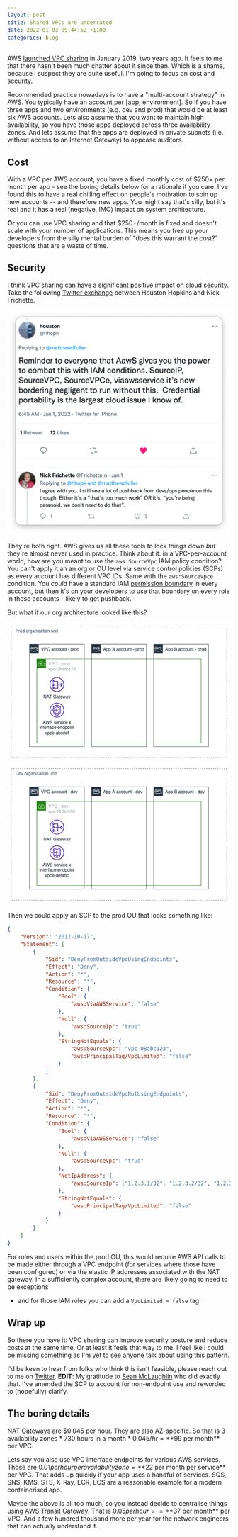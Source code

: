 ```yaml
---
layout: post
title: Shared VPCs are underrated
date: 2022-01-03 09:44:52 +1100
categories: blog
---
```


AWS [launched VPC sharing][launch-blog] in January 2019, two years ago. It feels
to me that there hasn't been much chatter about it since then. Which is a shame,
because I suspect they are quite useful. I'm going to focus on cost and security.

Recommended practice nowadays is to have a "multi-account strategy" in AWS. You
typically have an account per [app, environment]. So if you have three apps and
two environments (e.g. dev and prod) that would be at least six AWS accounts.
Lets also assume that you want to maintain high availability, so you have those
apps deployed across three availability zones. And lets assume that the apps
are deployed in private subnets (i.e. without access to an Internet Gateway) to
appease auditors.

## Cost

With a VPC per AWS account, you have a fixed monthly cost of $250+ per month
per app - see the boring details below for a rationale if you care. I've found
this to have a real chilling effect on people's motivation to spin up new
accounts -- and therefore new apps. You might say that's silly, but it's real
and it has a real (negative, IMO) impact on system architecture.

**Or** you can use VPC sharing and that $250+/month is fixed and doesn't
scale with your number of applications. This means you free up your developers
from the silly mental burden of "does this warrant the cost?" questions that
are a waste of time.

## Security

I think VPC sharing can have a significant positive impact on cloud security.
Take the following [Twitter exchange][tweets] between Houston Hopkins and Nick
Frichette. 

![tweets](/assets/2022-01-03-tweets.png)

They're both right. AWS gives us all these tools to lock things down _but_ they're
almost never used in practice. Think about it: in a VPC-per-account world, how 
are you meant to use the `aws:SourceVpc` IAM policy condition? You can't apply
it an an org or OU level via service control policies (SCPs) as every account 
has different VPC IDs. Same with the `aws:SourceVpce` condition. You _could_ 
have a standard IAM [permission boundary][boundary] in every account, but then 
it's on your developers to use that boundary on every role in those accounts - 
likely to get pushback.

But what if our org architecture looked like this?

![org diagram](/assets/2022-01-03-org-diagram.png)

Then we could apply an SCP to the prod OU that looks something like:

```json
{
    "Version": "2012-10-17",
    "Statement": [
        {
            "Sid": "DenyFromOutsideVpcUsingEndpoints",
            "Effect": "Deny",
            "Action": "*",
            "Resource": "*",
            "Condition": {
                "Bool": {
                    "aws:ViaAWSService": "false"
                },
                "Null": {
                    "aws:SourceIp": "true"
                },
                "StringNotEquals": {
                    "aws:SourceVpc": "vpc-08abc123",
                    "aws:PrincipalTag/VpcLimited": "false"
                }
            }
        },
        {
            "Sid": "DenyFromOutsideVpcNotUsingEndpoints",
            "Effect": "Deny",
            "Action": "*",
            "Resource": "*",
            "Condition": {
                "Bool": {
                    "aws:ViaAWSService": "false"
                },
                "Null": {
                    "aws:SourceVpc": "true"
                },
                "NotIpAddress": {
                    "aws:SourceIp": ["1.2.3.1/32", "1.2.3.2/32", "1.2.3.3/32"]
                },
                "StringNotEquals": {
                    "aws:PrincipalTag/VpcLimited": "false"
                }
            }
        }
    ]
}
```

For roles and users within the prod OU, this would require AWS API calls to be 
made either through a VPC endpoint (for services where those have been 
configured) or via the elastic IP addresses associated with the NAT gateway. In 
a sufficiently complex account,  there are likely going to need to be exceptions 
- and for those IAM roles you  can add a `VpcLimited = false` tag. 

## Wrap up

So there you have it: VPC sharing can improve security posture and reduce costs
at the same time. Or at least it feels that way to me. I feel like I could be 
missing something as I'm yet to see anyone talk about using this pattern. 

I'd be keen to hear from folks who think this isn't feasible, please reach out 
to  me on [Twitter][my-twitter]. **EDIT**: My gratitude to [Sean McLaughlin][sean] 
who did exactly that. I've amended the SCP to account for non-endpoint use and 
reworded to (hopefully) clarify.

## The boring details

NAT Gateways are $0.045 per hour. They are also AZ-specific. So that is 3 
availability zones * 730 hours in a month * $0.045/hr = **$99 per
month** per VPC.

Lets say you also use VPC interface endpoints for various AWS services. Those 
are $0.01 per hour per availability zone = **$22 per month per service** per VPC. 
That adds up quickly if your app uses a handful of services. SQS, SNS, KMS, 
STS, X-Ray, ECR, ECS are a reasonable example for a modern containerised app.

Maybe the above is all too much, so you instead decide to centralise things
using [AWS Transit Gateway][tgw]. That is $0.05 per hour == **$37
per month** per VPC. And a few hundred thousand more per year for the network 
engineers that can actually understand it.


[launch-blog]: https://aws.amazon.com/blogs/networking-and-content-delivery/vpc-sharing-a-new-approach-to-multiple-accounts-and-vpc-management/
[tweets]: https://twitter.com/hhopk/status/1477003096572186630
[boundary]: https://docs.aws.amazon.com/IAM/latest/UserGuide/access_policies_boundaries.html
[my-twitter]: https://twitter.com/__steele
[sean]: https://twitter.com/AliceRoryDad
[tgw]: https://aws.amazon.com/transit-gateway/
